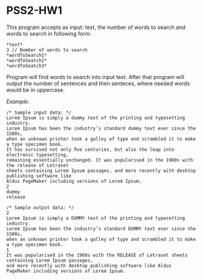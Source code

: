 # PSS2-HW1

This program accepts as input: text, the number of words to search and words to search in following form:
```
*text*
3 // Number of words to search
*wordToSearch1*
*wordToSeatch2*
*wordToSeatch3*
```
Program will find words to search into input text. After that program will output the number of sentences and then senteces, 
where needed words would be in uppercase.


*Example:*

```
/* Sample input data: */
Lorem Ipsum is simply a dummy text of the printing and typesetting industry. 
Lorem Ipsum has been the industry’s standard dummy text ever since the 1500s, 
when an unknown printer took a galley of type and scrambled it to make a type specimen book. 
It has survived not only ﬁve centuries, but also the leap into electronic typesetting, 
remaining essentially unchanged. It was popularised in the 1960s with the release of Letraset 
sheets containing Lorem Ipsum passages, and more recently with desktop publishing software like 
Aldus PageMaker including versions of Lorem Ipsum.
2 
dummy 
release

/* Sample output data: */
2 
Lorem Ipsum is simply a DUMMY text of the printing and typesetting industry. 
Lorem Ipsum has been the industry’s standard DUMMY text ever since the 1500s, 
when an unknown printer took a galley of type and scrambled it to make a type specimen book.
1 
It was popularised in the 1960s with the RELEASE of Letraset sheets containing Lorem Ipsum passages, 
and more recently with desktop publishing software like Aldus PageMaker including versions of Lorem Ipsum.
```
